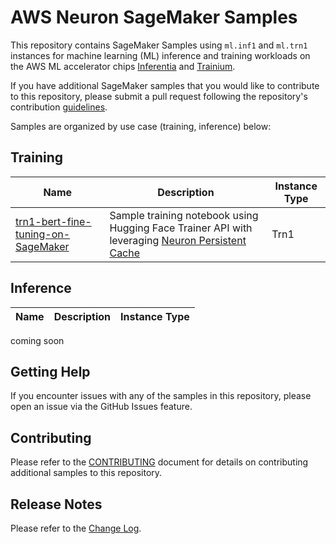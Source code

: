 # AWS Neuron SageMaker Samples

This repository contains SageMaker Samples using `ml.inf1` and `ml.trn1` instances for machine learning (ML) inference and training workloads on the AWS ML accelerator chips [Inferentia](https://aws.amazon.com/machine-learning/inferentia/) and [Trainium](https://aws.amazon.com/machine-learning/trainium/).

If you have additional SageMaker samples that you would like to contribute to this repository, please submit a pull request following the repository's contribution [guidelines](CONTRIBUTING.md).

Samples are organized by use case (training, inference)  below:

## Training

| Name | Description | Instance Type |
| --- | --- | --- |
| [trn1-bert-fine-tuning-on-SageMaker](training/trn1-bert-fine-tuning-on-sagemaker) | Sample training notebook using Hugging Face Trainer API with leveraging [Neuron Persistent Cache](https://awsdocs-neuron.readthedocs-hosted.com/en/latest/general/arch/neuron-features/neuron-caching.html) | Trn1 |

## Inference

| Name | Description | Instance Type |
| --- | --- | --- |

coming soon

## Getting Help

If you encounter issues with any of the samples in this repository, please open an issue via the GitHub Issues feature.

## Contributing

Please refer to the [CONTRIBUTING](CONTRIBUTING.md) document for details on contributing additional samples to this repository.


## Release Notes

Please refer to the [Change Log](releasenotes.md).
